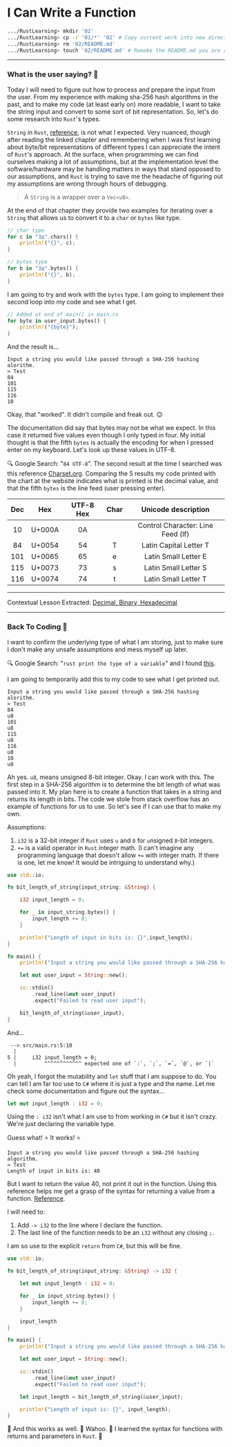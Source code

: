 # I Can Write a Function

```Bash
.../RustLearning> mkdir '02'
.../RustLearning> cp -r '01/*' '02' # Copy current work into new directory
.../RustLearning> rm '02/README.md'
.../RustLearning> touch '02/README.md' # Remake the README.md you are reading right now.
```
***

### What is the user saying? :thought_balloon:

Today I will need to figure out how to process and prepare the input from the user. From my experience with making sha-256 hash algorithms in the past, and to make my code (at least early on) more readable, I want to take the string input and convert to some sort of bit representation. So, let's do some research into `Rust`'s types.

`String` in `Rust`, [reference](https://doc.rust-lang.org/book/ch08-02-strings.html#storing-utf-8-encoded-text-with-strings), is not what I expected. Very nuanced, though after reading the linked chapter and remembering when I was first learning about byte/bit representations of different types I can appreciate the intent of `Rust`'s approach. At the surface, when programming we can find ourselves making a lot of assumptions, but at the implementation level the software/hardware may be handling matters in ways that stand opposed to our assumptions, and `Rust` is trying to save me the headache of figuring out my assumptions are wrong through hours of debugging.

> A `String` is a wrapper over a `Vec<u8>`.

At the end of that chapter they provide two examples for iterating over a `String` that allows us to convert it to a `char` or `bytes` like type.

```Rust
// char type
for c in "Зд".chars() {
    println!("{}", c);
}

// bytes type
for b in "Зд".bytes() {
    println!("{}", b);
}
```

I am going to try and work with the `bytes` type. I am going to implement their second loop into my code and see what I get.

```Rust
// Added at end of main() in main.rs
for byte in user_input.bytes() {
	println!("{byte}");
}
```

And the result is...

```
Input a string you would like passed through a SHA-256 hashing alorithm.
> Test
84
101
115
116
10
```

Okay, that "worked". It didn't compile and freak out. :relieved:

The documentation did say that bytes may not be what we expect. In this case it returned five values even though I only typed in four. My initial thought is that the fifth `bytes` is actually the encoding for when I pressed enter on my keyboard. Let's look up these values in UTF-8.

:mag: Google Search: "`84 UTF-8`". The second result at the time I searched was this reference [Charset.org](https://www.charset.org/utf-8). Comparing the 5 results my code printed with the chart at the website indicates what is printed is the decimal value, and that the fifth `bytes` is the line feed (user pressing enter).

| Dec | Hex | UTF-8 Hex | Char | Unicode description |
| :-: | :-: | :-------: | :--: | :-----------------: |
| 10 | U+000A | 0A | | Control Character: Line Feed (lf) |
| 84 | U+0054 | 54 | T | Latin Capital Letter T |
| 101 | U+0065 | 65 | e | Latin Small Letter E |
| 115 | U+0073 | 73 | s | Latin Small Letter S |
| 116 | U+0074 | 74 | t | Latin Small Letter T |

***

Contextual Lesson Extracted: [Decimal, Binary, Hexadecimal](https://github.com/GaryMcD/Learning-Rust-A-Lesson-in-Humility/blob/main/Extracts.md#decimal-binary-hexadecimal)

***

### Back To Coding :wrench:

I want to confirm the underlying type of what I am storing, just to make sure I don't make any unsafe assumptions and mess myself up later.

:mag: Google Search: "`rust print the type of a variable`" and I found [this](https://stackoverflow.com/questions/21747136/how-do-i-print-in-rust-the-type-of-a-variable).

I am going to temporarily add this to my code to see what I get printed out.

```
Input a string you would like passed through a SHA-256 hashing alorithm.
> Test
84
u8
101
u8
115
u8
116
u8
10
u8
```

Ah yes. `u8`, means unsigned 8-bit integer. Okay. I can work with this. The first step in a SHA-256 algorithm is to determine the bit length of what was passed into it. My plan here is to create a function that takes in a string and returns its length in bits. The code we stole from stack overflow has an example of functions for us to use. So let's see if I can use that to make my own.

Assumptions:
1. `i32` is a 32-bit integer if `Rust` uses `u` and `8` for `u`nsigned `8`-bit integers. 
2. `+=` is a valid operator in `Rust` integer math. (I can't imagine any programming language that doesn't allow `+=` with integer math. If there is one, let me know! It would be intriguing to understand why.)

```Rust
use std::io;

fn bit_length_of_string(input_string: &String) {

	i32 input_length = 0;

	for _ in input_string.bytes() {
		input_length += 8;
	}

	println!("Length of input in bits is: {}",input_length);
}

fn main() {
    println!("Input a string you would like passed through a SHA-256 hashing algorithm.");

    let mut user_input = String::new();

    io::stdin()
        .read_line(&mut user_input)
        .expect("Failed to read user input");

	bit_length_of_string(&user_input);
}
```

And...

```
 --> src/main.rs:5:10
  |
5 |     i32 input_length = 0;
  |         ^^^^^^^^^^^^ expected one of `:`, `;`, `=`, `@`, or `|` 
```

Oh yeah, I forgot the mutability and `let` stuff that I am suppose to do. You can tell I am far too use to `C#` where it is just a type and the name. Let me check some documentation and figure out the syntax...

```Rust
let mut input_length : i32 = 0;
```

Using the `: i32` isn't what I am use to from working in `C#` but it isn't crazy. We're just declaring the variable type.

Guess what! :star: It works! :star:

```
Input a string you would like passed through a SHA-256 hashing algorithm.
> Test
Length of input in bits is: 40
```

But I want to return the value 40, not print it out in the function. Using this reference helps me get a grasp of the syntax for returning a value from a function. [Reference](https://doc.rust-lang.org/rust-by-example/fn.html).

I will need to:
1. Add `-> i32` to the line where I declare the function.
2. The last line of the function needs to be an `i32` without any closing `;`.

I am so use to the explicit `return` from `C#`, but this will be fine.

```Rust
use std::io;

fn bit_length_of_string(input_string: &String) -> i32 {

	let mut input_length : i32 = 0;

	for _ in input_string.bytes() {
		input_length += 8;
	}

	input_length
}

fn main() {
	println!("Input a string you would like passed through a SHA-256 hashing algorithm.");

	let mut user_input = String::new();

	io::stdin()
		.read_line(&mut user_input)
		.expect("Failed to read user input");

	let input_length = bit_length_of_string(&user_input);

	println!("Length of input is: {}", input_length);
}

```

:tada: And this works as well. :tada: Wahoo. :tada: I learned the syntax for functions with returns and parameters in `Rust`. :tada:
